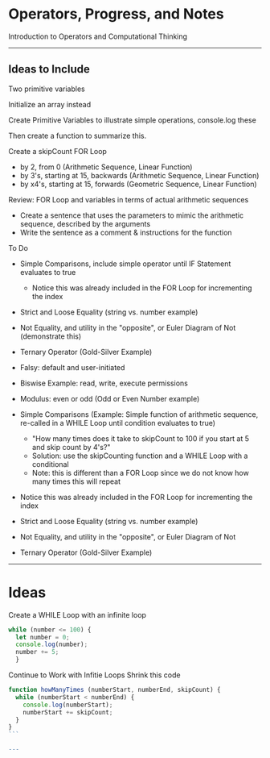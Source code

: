 # Operators, Progress, and Notes
Introduction to Operators and Computational Thinking

---

## Ideas to Include
Two primitive variables

Initialize an array instead

Create Primitive Variables to illustrate simple operations, console.log these

Then create a function to summarize this.

Create a skipCount FOR Loop
- by 2, from 0 (Arithmetic Sequence, Linear Function)
- by 3's, starting at 15, backwards (Arithmetic Sequence, Linear Function)
- by x4's, starting at 15, forwards (Geometric Sequence, Linear Function)

Review: FOR Loop and variables in terms of actual arithmetic sequences
- Create a sentence that uses the parameters to mimic the arithmetic sequence, described by the arguments
- Write the sentence as a comment & instructions for the function

To Do
- Simple Comparisons, include simple operator until IF Statement evaluates to true
  - Notice this was already included in the FOR Loop for incrementing the index
- Strict and Loose Equality (string vs. number example)
- Not Equality, and utility in the "opposite", or Euler Diagram of Not (demonstrate this)
- Ternary Operator (Gold-Silver Example)
- Falsy: default and user-initiated
- Biswise Example: read, write, execute permissions
- Modulus: even or odd (Odd or Even Number example)

- Simple Comparisons (Example: Simple function of arithmetic sequence, re-called in a WHILE Loop until condition evaluates to true)
  - "How many times does it take to skipCount to 100 if you start at 5 and skip count by 4's?"
  - Solution: use the skipCounting function and a WHILE Loop with a conditional
  - Note: this is different than a FOR Loop since we do not know how many times this will repeat
- Notice this was already included in the FOR Loop for incrementing the index
- Strict and Loose Equality (string vs. number example)
- Not Equality, and utility in the "opposite", or Euler Diagram of Not
- Ternary Operator (Gold-Silver Example)

---

# Ideas
Create a WHILE Loop with an infinite loop
```javascript
while (number <= 100) {
  let number = 0;
  console.log(number);
  number += 5;
  }
```
Continue to Work with Infitie Loops
Shrink this code
``````javascript
function howManyTimes (numberStart, numberEnd, skipCount) {
  while (numberStart < numberEnd) {
    console.log(numberStart);
    numberStart += skipCount;
  }
}
```

---